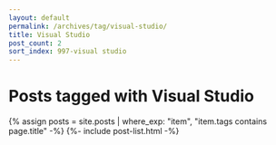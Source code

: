```yaml
---
layout: default
permalink: /archives/tag/visual-studio/
title: Visual Studio
post_count: 2
sort_index: 997-visual studio
---
```

<h1 class="page-heading">Posts tagged with Visual Studio</h1>
{% assign posts = site.posts | where_exp: "item", "item.tags contains page.title" -%}
{%- include post-list.html -%}
